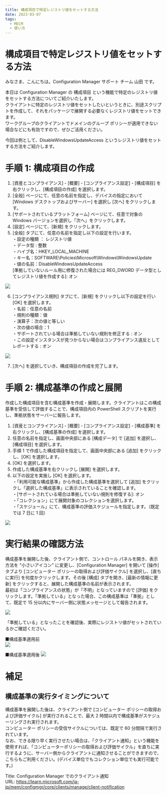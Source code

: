```yaml
---
title: 構成項目で特定レジストリ値をセットする方法
date: 2023-03-07
tags:
  - MECM
  - 使い方
---
```

# 構成項目で特定レジストリ値をセットする方法
みなさま、こんにちは。Configuration Manager サポート チーム 山田 です。  
  
本日は Configuration Manager の 構成項目 という機能で特定のレジストリ値をセットする方法についてご紹介いたします。  
クライアントに特定のレジストリ値をセットしたいというときに、別途スクリプトを作成して、それをパッケージで展開する必要なくレジストリ値をセットできます。  
ワークグループのクライアントでドメインのグループ ポリシーが適用できない場合などにも有効ですので、ぜひご活用ください。  
  
今回は例として、DisableWindowsUpdateAccess というレジストリ値をセットする方法をご紹介します。  

# 手順 1: 構成項目の作成
1. [資産とコンプライアンス] - [概要] - [コンプライアンス設定] - [構成項目] を右クリックし、[構成項目の作成] を選択します。  
2. [全般] ページにて、任意の名前を指定し、デバイスの指定において [Windows デスクトップおよびサーバー] を選択し [次へ] をクリックします。  
3. [サポートされているプラットフォーム] ページにて、任意で対象の Windows バージョンを選択し「次へ」をクリックします。  
4. [設定] ページにて、[新規] をクリックします。  
5. [全般] タブにて、任意の名前を指定し以下の設定を行います。  
・設定の種類 ： レジストリ値  
・データ型 : 整数  
・ハイブ名：HKEY_LOCAL_MACHINE  
・キー名：SOFTWARE\Policies\Microsoft\Windows\WindowsUpdate  
・値の名前：DisableWindowsUpdateAccess  
[準拠していないルール用に修復された場合には REG_DWORD データ型としてレジストリ値を作成する]: オン  

![](./20230307_01/2023-03-07-12-00-44.png)

6. [コンプライアンス規則] タブにて、[新規] をクリックし以下の設定を行い [OK] を選択します。  
・名前：任意の名前  
・規則の種類：値  
・演算子：次の値と等しい  
・次の値の場合：1  
・サポートされている場合は準拠していない規則を修正する : オン  
・この設定インスタンスが見つからない場合はコンプライアンス違反としてレポートする : オン  

![](./20230307_01/2023-03-07-13-02-36.png)

7. [次へ] を選択していき、構成項目の作成を完了します。  
  
# 手順 2: 構成基準の作成と展開
作成した構成項目を含む構成基準を作成・展開します。クライアントはこの構成基準を受信して評価することで、構成項目内の PowerShell スクリプトを実行し、準拠状態をサーバーに報告します。  

1. [資産とコンプライアンス] - [概要] - [コンプライアンス設定] - [構成基準] を右クリックし、[構成基準の作成] を選択します。  
2. 任意の名前を指定し、画面中央部にある [構成データ] で [追加] を選択し、[構成項目] を選択します。  
3. 手順 1 で作成した構成項目を指定して、画面中央部にある [追加] をクリックし、[OK] を選択します。  
4. [OK] を選択します。  
5. 作成した構成基準を右クリックし [展開] を選択します。  
6. 以下の設定を実施し [OK] を選択します。  
・「利用可能な構成基準」から作成した構成基準を選択して [追加] をクリックし「選択した構成基準」に表示されていることを確認します。  
・[サポートされている場合は準拠していない規則を修復する]: オン  
・「コレクション」にて展開対象のコレクションを選択します。  
・「スケジュール」にて、構成基準の評価スケジュールを指定します。（既定では 7 日に 1 回）  

![](./20230307_01/2023-03-07-13-08-40.png)

# 実行結果の確認方法
構成基準を展開した後、クライアント側で、コントロール パネルを開き、表示方法を "小さいアイコン" に変更し、[Configuration Manager] を開いて [操作] タブより [コンピューター ポリシーの取得および評価サイクル] を選択し、[直ちに実行] を何度かクリックします。その後 [構成] タブを開き、[最新の情報に更新] をクリックすると、展開した構成基準の名前が表示されます。  
最初は「コンプライアンスの状態」が「不明」となっていますので [評価] をクリックします。「準拠している」となった場合、この構成基準は「準拠」として、既定で 15 分以内にサーバー側に状態メッセージとして報告されます。  

![](./20230307_01/2023-03-07-13-09-32.png)

「準拠している」となったことを確認後、実際にレジストリ値がセットされているかご確認ください。  
  
■構成基準適用前  
![](./20230307_01/2023-03-07-13-10-58.png)
  
■構成基準適用後
![](./20230307_01/2023-03-07-13-11-10.png)

# 補足
## 構成基準の実行タイミングについて
構成基準を展開した後は、クライアント側で [コンピューター ポリシーの取得および評価サイクル] が実行されることで、最大 2 時間以内で構成基準がスケジューリングされ実行されます。  
コンピューター ポリシーの受信サイクルについては、既定で 60 分間隔で実行されています。  
なお、できる限り早く実行させたい場合は、「クライアント通知」という機能を使用すれば、「コンピューターポリシーの取得および評価サイクル」を直ちに実行するように、サーバー側からクライアントに通知させることができますので、こちらもご利用ください。(デバイス単位でもコレクション単位でも実行可能です。)  
  
Title: Configuration Manager でのクライアント通知  
URL: https://learn.microsoft.com/ja-jp/mem/configmgr/core/clients/manage/client-notification
